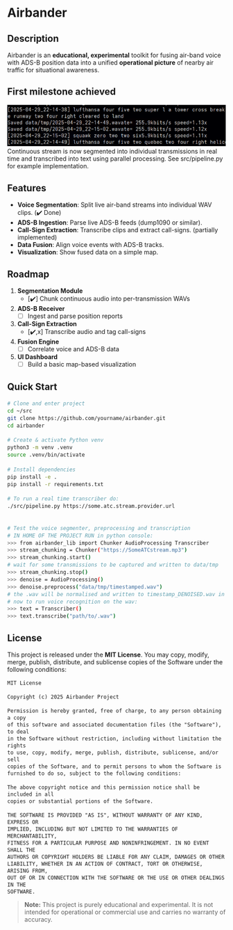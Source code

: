 # Airbander

## Description  
Airbander is an **educational, experimental** toolkit for fusing air-band voice with ADS-B position data into a unified **operational picture** of nearby air traffic for situational awareness.

## First milestone achieved
![screenshot of airband message transcription](docs/screenshot.png)
Continuous stream is now segmented into individual transmissions in real time and transcribed into text using parallel processing. See src/pipeline.py for example implementation.

## Features  
- **Voice Segmentation**: Split live air-band streams into individual WAV clips. (✔️ Done)  
- **ADS-B Ingestion**: Parse live ADS-B feeds (dump1090 or similar).  
- **Call-Sign Extraction**: Transcribe clips and extract call-signs. (partially implemented)
- **Data Fusion**: Align voice events with ADS-B tracks.  
- **Visualization**: Show fused data on a simple map.

## Roadmap  
1. **Segmentation Module**  
   - [✔️] Chunk continuous audio into per-transmission WAVs  
2. **ADS-B Receiver**  
   - [ ] Ingest and parse position reports  
3. **Call-Sign Extraction**  
   - [✔️,x] Transcribe audio and tag call-signs  
4. **Fusion Engine**  
   - [ ] Correlate voice and ADS-B data  
5. **UI Dashboard**  
   - [ ] Build a basic map-based visualization  

## Quick Start
```bash
# Clone and enter project
cd ~/src
git clone https://github.com/yourname/airbander.git
cd airbander

# Create & activate Python venv
python3 -m venv .venv
source .venv/bin/activate

# Install dependencies
pip install -e .
pip install -r requirements.txt

# To run a real time transcriber do:
./src/pipeline.py https://some.atc.stream.provider.url


# Test the voice segmenter, preprocessing and transcription
# IN HOME OF THE PROJECT RUN in python console:
>>> from airbander_lib import Chunker AudioProcessing Transcriber 
>>> stream_chunking = Chunker("https://SomeATCstream.mp3")
>>> stream_chunking.start()
# wait for some transmissions to be captured and written to data/tmp
>>> stream_chunking.stop()
>>> denoise = AudioProcessing()
>>> denoise.preprocess("data/tmp/timestamped.wav")
# the .wav will be normalised and written to timestamp_DENOISED.wav in data/tmp
# now to run voice recognition on the wav:
>>> text = Transcriber()
>>> text.transcribe("path/to/.wav")
```

## License  
This project is released under the **MIT License**. You may copy, modify, merge, publish, distribute, and sublicense copies of the Software under the following conditions:

```
MIT License

Copyright (c) 2025 Airbander Project

Permission is hereby granted, free of charge, to any person obtaining a copy
of this software and associated documentation files (the "Software"), to deal
in the Software without restriction, including without limitation the rights
to use, copy, modify, merge, publish, distribute, sublicense, and/or sell
copies of the Software, and to permit persons to whom the Software is
furnished to do so, subject to the following conditions:

The above copyright notice and this permission notice shall be included in all
copies or substantial portions of the Software.

THE SOFTWARE IS PROVIDED "AS IS", WITHOUT WARRANTY OF ANY KIND, EXPRESS OR
IMPLIED, INCLUDING BUT NOT LIMITED TO THE WARRANTIES OF MERCHANTABILITY,
FITNESS FOR A PARTICULAR PURPOSE AND NONINFRINGEMENT. IN NO EVENT SHALL THE
AUTHORS OR COPYRIGHT HOLDERS BE LIABLE FOR ANY CLAIM, DAMAGES OR OTHER
LIABILITY, WHETHER IN AN ACTION OF CONTRACT, TORT OR OTHERWISE, ARISING FROM,
OUT OF OR IN CONNECTION WITH THE SOFTWARE OR THE USE OR OTHER DEALINGS IN THE
SOFTWARE.
```

> **Note:** This project is purely educational and experimental. It is not intended for operational or commercial use and carries no warranty of accuracy.
